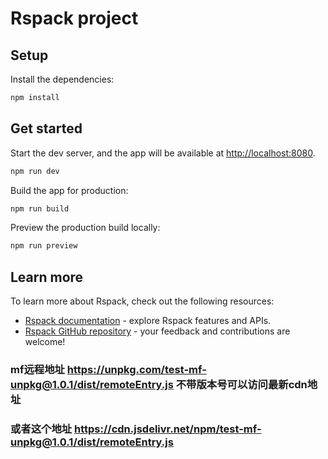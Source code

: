 # Rspack project

## Setup

Install the dependencies:

```bash
npm install
```

## Get started

Start the dev server, and the app will be available at [http://localhost:8080](http://localhost:8080).

```bash
npm run dev
```

Build the app for production:

```bash
npm run build
```

Preview the production build locally:

```bash
npm run preview
```

## Learn more

To learn more about Rspack, check out the following resources:

- [Rspack documentation](https://rspack.dev) - explore Rspack features and APIs.
- [Rspack GitHub repository](https://github.com/web-infra-dev/rspack) - your feedback and contributions are welcome!

### mf远程地址 https://unpkg.com/test-mf-unpkg@1.0.1/dist/remoteEntry.js 不带版本号可以访问最新cdn地址
### 或者这个地址 https://cdn.jsdelivr.net/npm/test-mf-unpkg@1.0.1/dist/remoteEntry.js